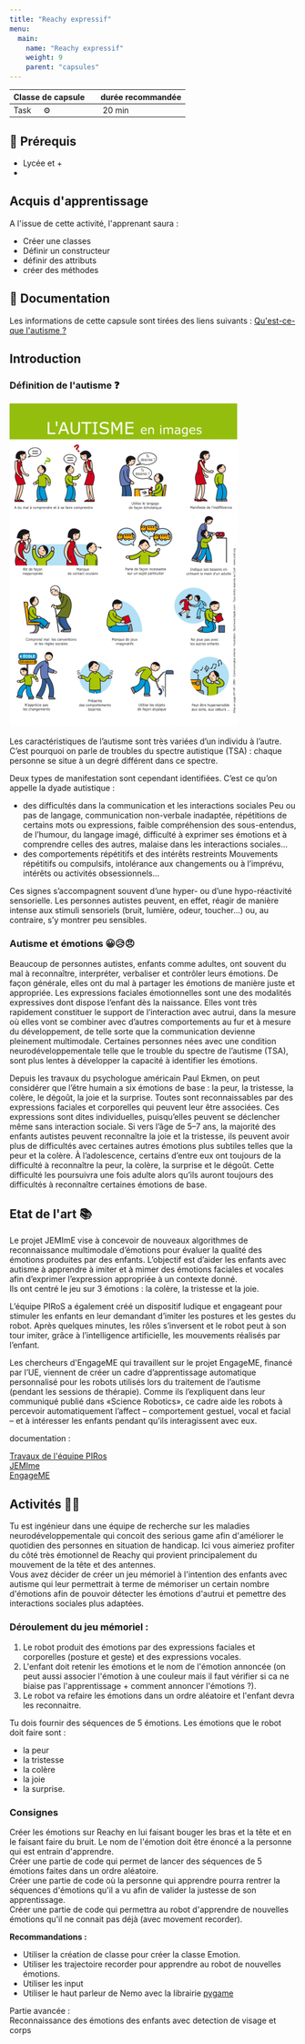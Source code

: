 ```yaml
---
title: "Reachy expressif"
menu:
  main:
    name: "Reachy expressif"
    weight: 9
    parent: "capsules"
---
```

| Classe de capsule  | &emsp;durée recommandée |
|:-------------------|:------------------|
| Task  &emsp;  ⚙️  |&emsp; 20 min      |


## 🎒 Prérequis

- Lycée et +
- 

## Acquis d'apprentissage
A l'issue de cette activité, l'apprenant saura : 
- Créer une classes 
- Définir un constructeur
- définir des attributs
- créer des méthodes  

## 📗 Documentation

Les informations de cette capsule sont tirées des liens suivants :
[Qu'est-ce-que l'autisme ?](https://www.craif.org/quest-ce-que-lautisme-44)


## Introduction 

### Définition de l'autisme ❓

![autisme](img/autisme.png)

Les caractéristiques de l’autisme sont très variées d’un individu à l’autre. C’est pourquoi on parle de troubles du spectre autistique (TSA) : chaque personne se situe à un degré différent dans ce spectre.

Deux types de manifestation sont cependant identifiées. C’est ce qu’on appelle la dyade autistique :

* des difficultés dans la communication et les interactions sociales
Peu ou pas de langage, communication non-verbale inadaptée, répétitions de certains mots ou expressions, faible compréhension des sous-entendus, de l’humour, du langage imagé, difficulté à exprimer ses émotions et à comprendre celles des autres, malaise dans les interactions sociales…
* des comportements répétitifs et des intérêts restreints
Mouvements répétitifs ou compulsifs, intolérance aux changements ou à l’imprévu, intérêts ou activités obsessionnels…

Ces signes s’accompagnent souvent d’une hyper- ou d’une hypo-réactivité sensorielle. Les personnes autistes peuvent, en effet, réagir de manière intense aux stimuli sensoriels (bruit, lumière, odeur, toucher…) ou, au contraire, s’y montrer peu sensibles.

### Autisme et émotions 😀😥😠

Beaucoup de personnes autistes, enfants comme adultes, ont souvent du mal à reconnaître, interpréter, verbaliser et contrôler leurs émotions. De façon générale, elles ont du mal à partager les émotions de manière juste et appropriée. 
Les expressions faciales émotionnelles sont une des modalités expressives dont dispose l’enfant dès la naissance. Elles vont très rapidement constituer le support de l’interaction avec autrui, dans la mesure où elles vont se combiner avec d’autres comportements au fur et à mesure du développement, de telle sorte que la communication devienne pleinement multimodale.
Certaines personnes nées avec une condition neurodéveloppementale telle que le trouble du spectre de l’autisme (TSA), sont plus lentes à développer la capacité à identifier les émotions.

Depuis les travaux du psychologue américain Paul Ekmen, on peut considérer que l’être humain a six émotions de base : la peur, la tristesse, la colère, le dégoût, la joie et la surprise. Toutes sont reconnaissables par des expressions faciales et corporelles qui peuvent leur être associées. Ces expressions sont dites individuelles, puisqu’elles peuvent se déclencher même sans interaction sociale.
Si vers l’âge de 5–7 ans, la majorité des enfants autistes peuvent reconnaître la joie et la tristesse, ils peuvent avoir plus de difficultés avec certaines autres émotions plus subtiles telles que la peur et la colère. À l’adolescence, certains d’entre eux ont toujours de la difficulté à reconnaître la peur, la colère, la surprise et le dégoût. Cette difficulté les poursuivra une fois adulte alors qu’ils auront toujours des difficultés à reconnaître certaines émotions de base.

## Etat de l'art 📚
 
Le projet JEMImE vise à concevoir de nouveaux algorithmes de reconnaissance multimodale d’émotions pour évaluer la qualité des émotions produites par des enfants. L’objectif est d’aider les enfants avec autisme à apprendre à imiter et à mimer des émotions faciales et vocales afin d’exprimer l’expression appropriée à un contexte donné.  
Ils ont centré le jeu sur 3 émotions : la colère, la tristesse et la joie.

L’équipe PIRoS a également créé un dispositif ludique et engageant pour stimuler les enfants en leur demandant d’imiter les postures et les gestes du robot. Après quelques minutes, les rôles s’inversent et le robot peut à son tour imiter, grâce à l’intelligence artificielle, les mouvements réalisés par l’enfant.

Les chercheurs d'EngageME qui travaillent sur le projet EngageME, financé par l’UE, viennent de créer un cadre d’apprentissage automatique personnalisé pour les robots utilisés lors du traitement de l’autisme (pendant les sessions de thérapie). Comme ils l’expliquent dans leur communiqué publié dans «Science Robotics», ce cadre aide les robots à percevoir automatiquement l’affect – comportement gestuel, vocal et facial – et à intéresser les enfants pendant qu’ils interagissent avec eux.

documentation : 

[Travaux de l'équipe PIRos](https://www.sorbonne-universite.fr/actualites/la-robotique-au-service-des-enfants-autistes)   
[JEMIme](http://www.innovation-alzheimer.fr/jemime/)   
[EngageME](https://cordis.europa.eu/article/id/123847-teaching-robots-how-to-interact-with-children-with-autism/fr)   

## Activités 👩‍💻

Tu est ingénieur dans une équipe de recherche sur les maladies neurodéveloppementale qui concoit des serious game afin d'améliorer le quotidien des personnes en situation de handicap.
Ici vous aimeriez profiter du côté très émotionnel de Reachy qui provient principalement du mouvement de la tête et des antennes.  
Vous avez décider de créer un jeu mémoriel à l'intention des enfants avec autisme qui leur permettrait à terme de mémoriser un certain nombre d'émotions afin de pouvoir détecter les émotions d'autrui et pemettre des interactions sociales plus adaptées.

### Déroulement du jeu mémoriel :   
1. Le robot produit des émotions par des expressions faciales et corporelles (posture et geste) et des expressions vocales.   
2. L'enfant doit retenir les émotions et le nom de l'émotion annoncée (on peut aussi associer l'émotion à une couleur mais il faut vérifier si ca ne biaise pas l'apprentissage + comment annoncer l'émotions ?). 
3. Le robot va refaire les émotions dans un ordre aléatoire et l'enfant devra les reconnaitre. 

Tu dois fournir des séquences de 5 émotions. Les émotions que le robot doit faire sont : 
* la peur
* la tristesse
* la colère 
* la joie 
* la surprise.

### Consignes 
Créer les émotions sur Reachy en lui faisant bouger les bras et la tête et en le faisant faire du bruit. Le nom de l'émotion doit être énoncé a la personne qui est entrain d'apprendre.   
Créer une partie de code qui permet de lancer des séquences de 5 émotions faites dans un ordre aléatoire.   
Créer une partie de code où la personne qui apprendre pourra rentrer la séquences d'émotions qu'il a vu afin de valider la justesse de son apprentissage.   
Créer une partie de code qui permettra au robot d'apprendre de nouvelles émotions qu'il ne connait pas déjà (avec movement recorder).   

**Recommandations :** 
- Utiliser la création de classe pour créer la classe Emotion.
- Utiliser les trajectoire recorder pour apprendre au robot de nouvelles émotions. 
- Utiliser les input 
- Utiliser le haut parleur de Nemo avec la librairie [pygame](https://www.pygame.org/docs/ref/mixer.html)


Partie avancée :   
Reconnaissance des émotions des enfants avec detection de visage et corps